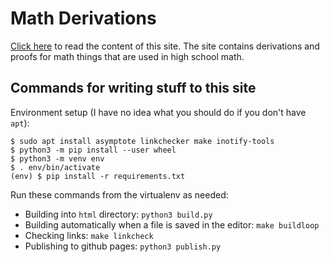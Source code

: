 # Math Derivations

[Click here](https://akuli.github.io/math-derivations)
to read the content of this site.
The site contains derivations and proofs for math things
that are used in high school math.

## Commands for writing stuff to this site

Environment setup (I have no idea what you should do if you don't have `apt`):

```
$ sudo apt install asymptote linkchecker make inotify-tools
$ python3 -m pip install --user wheel
$ python3 -m venv env
$ . env/bin/activate
(env) $ pip install -r requirements.txt
```

Run these commands from the virtualenv as needed:

- Building into `html` directory: `python3 build.py`
- Building automatically when a file is saved in the editor: `make buildloop`
- Checking links: `make linkcheck`
- Publishing to github pages: `python3 publish.py`
